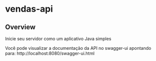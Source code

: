 # vendas-api

## Overview 

Inicie seu servidor como um aplicativo Java simples

Você pode visualizar a documentação da API no swagger-ui apontando para: 
http://localhost:8080/swagger-ui.html
